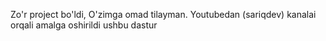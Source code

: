 Zo'r project bo'ldi, O'zimga omad tilayman. Youtubedan (sariqdev) kanalai orqali amalga oshirildi ushbu dastur

